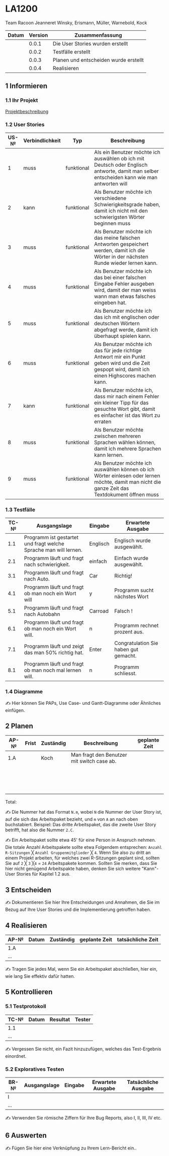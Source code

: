 # LA1200


Team Racoon 
Jeanneret Winsky, Erismann, Müller, Warnebold, Kock

| Datum | Version | Zusammenfassung                                              |
| ----- | ------- | ------------------------------------------------------------ |
|       | 0.0.1   | Die User Stories wurden erstellt                             |
|       | 0.0.2   | Testfälle erstellt                                           |
|       | 0.0.3   | Planen und entscheiden wurde erstellt                        |
|       | 0.0.4   | Realisieren                                                  |






## 1 Informieren

### 1.1 Ihr Projekt

[Projektbeschreibung](https://youtu.be/dQw4w9WgXcQ)

### 1.2 User Stories

| US-№ | Verbindlichkeit | Typ  | Beschreibung                       |
| ---- | --------------- | ---- | ---------------------------------- |
| 1    |    muss   |  funktional  | Als ein Benutzer möchte ich auswählen ob ich mit Deutsch oder Englisch antworte, damit man selber entscheiden kann wie man antworten will |
| 2  |    kann             | funktional      | Als Benutzer möchte ich verschiedene Schwierigkeitsgrade haben, damit ich nicht mit den schwierigsten Wörter beginnen muss                                 |
|3|muss|funktional|Als Benutzer möchte ich das meine falschen Antworten gespeichert werden, damit ich die Wörter in der nächsten Runde wieder lernen kann.|
|  4  |    muss             |   funktional   |               Als Benutzer möchte ich das bei einer falschen Eingabe Fehler ausgeben wird, damit der man weiss wann man etwas falsches eingeben hat.                     |
|  5  |           muss      |  funktional    |           Als Benutzer möchte ich das ich mit englischen oder deutschen Wörtern abgefragt werde, damit ich überhaupt spielen kann.                         |
|  6  |        muss      |   funktional   |               Als Benutzer möchte ich das für jede richtige Antwort mir ein Punkt geben wird und die Zeit gespopt wird, damit ich einen Highscores machen kann.|
|  7  |     kann            |   funktional   | Als Benutzer möchte ich, dass mir nach einem Fehler ein kleiner Tipp für das gesuchte Wort gibt, damit es einfacher ist das Wort zu erraten                                   |
|  8  |            muss     |    funktional  |    Als Benutzer möchte zwischen mehreren Sprachen wählen können, damit ich mehrere Sprachen kann lernen.                                |
|  9  |       muss          | funktional     | Als Benutzer möchte ich auswählen können ob ich Wörter einlesen oder lernen möchte, damit man nicht die ganze Zeit das Textdokument öffnen muss      |



### 1.3 Testfälle

| TC-№ | Ausgangslage | Eingabe | Erwartete Ausgabe |
| ---- | ------------ | ------- | ----------------- |
| 1.1  | Programm ist gestartet und fragt welche Sprache man will lernen. | Englisch | Englisch wurde ausgewählt. |
| 2.1  | Programm läuft und fragt nach schwierigkeit.| einfach | Einfach wurde ausgewählt. |
| 3.1  | Programm läuft und fragt nach Auto. |  Car       |   Richtig!                |
| 4.1  | Programm läuft und fragt ob man noch ein Wort will  |  y      | Programm sucht nächstes Wort            |
| 5.1  | Programm läuft und fragt nach Autobahn  | Carroad |   Falsch !  |
| 6.1  | Programm läuft und fragt ob man noch ein Wort will. |   n      | Programm rechnet prozent aus. |
| 7.1  | Programm läuft und zeigt das man 50% richtig hat.    |   Enter      | Congratulation Sie haben gut gemacht.                 |
| 8.1  | Programm läuft und fragt ob man noch mal lernen will.             |   n      | Programm schliesst.                   |



### 1.4 Diagramme

✍️ Hier können Sie PAPs, Use Case- und Gantt-Diagramme oder Ähnliches einfügen.

## 2 Planen

| AP-№ | Frist | Zuständig | Beschreibung | geplante Zeit |
| ---- | ----- | --------- | ------------ | ------------- |
| 1.A  |       |     Koch      |      Man fragt den Benutzer mit switch case ab.        |               |
|   |       |           |              |               |
|||||
|||||
|||||
|||||
|||||
|||||
|||||
|||||
|||||
|||||
|||||
|||||
|||||
|||||


Total: 

✍️ Die Nummer hat das Format `N.m`, wobei `N` die Nummer der User Story ist, auf die sich das Arbeitspaket bezieht, und `m` von `A` an nach oben buchstabiert. Beispiel: Das dritte Arbeitspaket, das die zweite User Story betrifft, hat also die Nummer `2.C`.

✍️ Ein Arbeitspaket sollte etwa 45' für eine Person in Anspruch nehmen. Die totale Anzahl Arbeitspakete sollte etwa Folgendem entsprechen: `Anzahl R-Sitzungen` ╳ `Anzahl Gruppenmitglieder` ╳ `4`. Wenn Sie also zu dritt an einem Projekt arbeiten, für welches zwei R-Sitzungen geplant sind, sollten Sie auf `2` ╳ `3` ╳`4` = `24` Arbeitspakete kommen. Sollten Sie merken, dass Sie hier nicht genügend Arbeitspakte haben, denken Sie sich weitere "Kann"-User Stories für Kapitel 1.2 aus.

## 3 Entscheiden

✍️ Dokumentieren Sie hier Ihre Entscheidungen und Annahmen, die Sie im Bezug auf Ihre User Stories und die Implementierung getroffen haben.

## 4 Realisieren

| AP-№ | Datum | Zuständig | geplante Zeit | tatsächliche Zeit |
| ---- | ----- | --------- | ------------- | ----------------- |
| 1.A  |       |           |               |                   |
| ...  |       |           |               |                   |

✍️ Tragen Sie jedes Mal, wenn Sie ein Arbeitspaket abschließen, hier ein, wie lang Sie effektiv dafür hatten.

## 5 Kontrollieren

### 5.1 Testprotokoll

| TC-№ | Datum | Resultat | Tester |
| ---- | ----- | -------- | ------ |
| 1.1  |       |          |        |
| ...  |       |          |        |

✍️ Vergessen Sie nicht, ein Fazit hinzuzufügen, welches das Test-Ergebnis einordnet.

### 5.2 Exploratives Testen

| BR-№ | Ausgangslage | Eingabe | Erwartete Ausgabe | Tatsächliche Ausgabe |
| ---- | ------------ | ------- | ----------------- | -------------------- |
| I    |              |         |                   |                      |
| ...  |              |         |                   |                      |

✍️ Verwenden Sie römische Ziffern für Ihre Bug Reports, also I, II, III, IV etc.

## 6 Auswerten
 
✍️ Fügen Sie hier eine Verknüpfung zu Ihrem Lern-Bericht ein..
